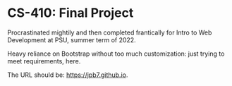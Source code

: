 # CS-410: Final Project

Procrastinated mightily and then completed frantically for Intro to Web Development at PSU, summer term of 2022.

Heavy reliance on Bootstrap without too much customization: just trying to meet requirements, here.

The URL should be: https://jpb7.github.io.

